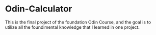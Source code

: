 # Odin-Calculator
This is the final project of the foundation Odin Course, and the goal is to utilize all the foundimental knowledge that I learned in one project.